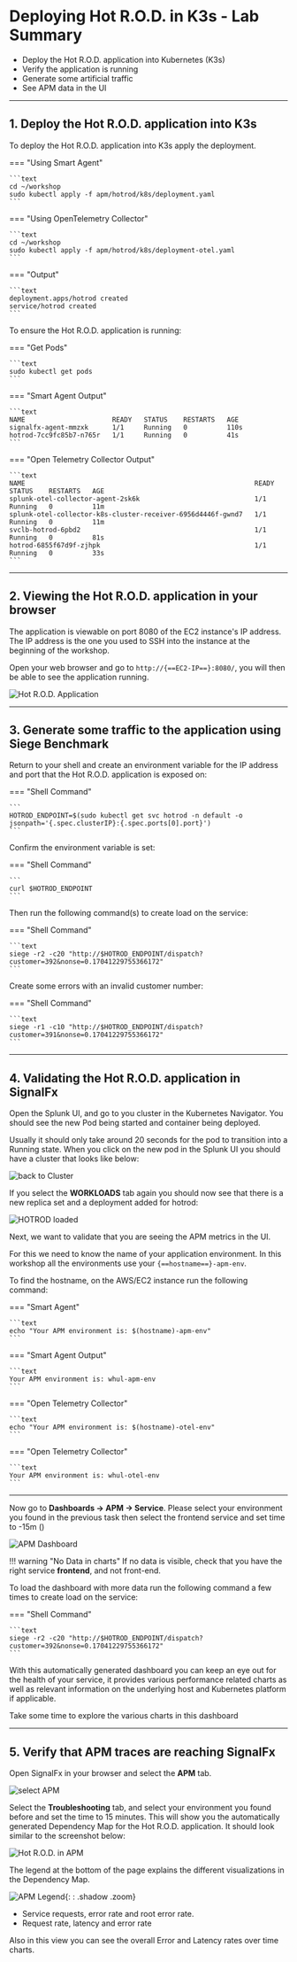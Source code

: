 # Deploying Hot R.O.D. in K3s - Lab Summary

* Deploy the Hot R.O.D. application into Kubernetes (K3s)
* Verify the application is running
* Generate some artificial traffic
* See APM data in the UI

---

## 1. Deploy the Hot R.O.D. application into K3s

To deploy the Hot R.O.D. application into K3s apply the deployment.
  
=== "Using Smart Agent"

    ```text
    cd ~/workshop
    sudo kubectl apply -f apm/hotrod/k8s/deployment.yaml 
    ```

=== "Using OpenTelemetry Collector"

    ```text
    cd ~/workshop
    sudo kubectl apply -f apm/hotrod/k8s/deployment-otel.yaml 
    ```

=== "Output"

    ```text
    deployment.apps/hotrod created
    service/hotrod created
    ```

To ensure the Hot R.O.D. application is running:

=== "Get Pods"

    ```text
    sudo kubectl get pods
    ```

=== "Smart Agent Output"

    ```text
    NAME                      READY   STATUS    RESTARTS   AGE
    signalfx-agent-mmzxk      1/1     Running   0          110s
    hotrod-7cc9fc85b7-n765r   1/1     Running   0          41s
    ```

=== "Open Telemetry Collector Output"

    ```text
    NAME                                                          READY   STATUS    RESTARTS   AGE
    splunk-otel-collector-agent-2sk6k                             1/1     Running   0          11m
    splunk-otel-collector-k8s-cluster-receiver-6956d4446f-gwnd7   1/1     Running   0          11m
    svclb-hotrod-6pbd2                                            1/1     Running   0          81s
    hotrod-6855f67d9f-zjhpk                                       1/1     Running   0          33s
    ```

---

## 2. Viewing the Hot R.O.D. application in your browser

The application is viewable on port 8080 of the EC2 instance's IP address. The IP address is the one you used to SSH into the instance at the beginning of the workshop.

Open your web browser and go to `http://{==EC2-IP==}:8080/`, you will then be able to see the application running.

![Hot R.O.D. Application](../images/apm/hotrod-app.png)

---

## 3. Generate some traffic to the application using Siege Benchmark

Return to your shell and create an environment variable for the IP address and port that the Hot R.O.D. application is exposed on:

=== "Shell Command"

    ```
    HOTROD_ENDPOINT=$(sudo kubectl get svc hotrod -n default -o jsonpath='{.spec.clusterIP}:{.spec.ports[0].port}')
    ```

Confirm the environment variable is set:

=== "Shell Command"

    ```
    curl $HOTROD_ENDPOINT
    ```

Then run the following command(s) to create load on the service:

=== "Shell Command"

    ```text
    siege -r2 -c20 "http://$HOTROD_ENDPOINT/dispatch?customer=392&nonse=0.17041229755366172"
    ```

Create some errors with an invalid customer number:

=== "Shell Command"

    ```text
    siege -r1 -c10 "http://$HOTROD_ENDPOINT/dispatch?customer=391&nonse=0.17041229755366172"
    ```

---

## 4. Validating the Hot R.O.D. application in SignalFx

Open the Splunk UI, and go to you cluster in the Kubernetes Navigator. You should see the new Pod being started and container being deployed.

Usually it should only take around 20 seconds for the pod to transition into a Running state. When you click on the new pod in the Splunk UI you should have a cluster that looks like below:

![back to Cluster](../images/apm/hotrod-k8-navigator.png)

If you select the **WORKLOADS** tab again you should now see that there is a new replica set and a deployment added for hotrod:

![HOTROD loaded](../images/apm/hotrod-workload.png)

Next, we want to validate that you are seeing the APM metrics in the UI.

For this we need to know the name of your application environment. In this workshop all the environments use your `{==hostname==}-apm-env`.

To find the hostname, on the AWS/EC2 instance run the following command:

=== "Smart Agent"

    ```text
    echo "Your APM environment is: $(hostname)-apm-env"
    ```

=== "Smart Agent Output"

    ```text
    Your APM environment is: whul-apm-env
    ```

=== "Open Telemetry Collector"

    ```text
    echo "Your APM environment is: $(hostname)-otel-env"
    ```

=== "Open Telemetry Collector"

    ```text
    Your APM environment is: whul-otel-env
    ```

---

Now go to **Dashboards → APM → Service**.  Please select your environment you found in the previous task then select the frontend service and set time to -15m ()

![APM Dashboard](../images/apm/hotrod-FE-Service-dashboard.png)

!!! warning  "No Data in charts"
    If no data is visible, check that you have the right service **frontend**, and not front-end.

To load the dashboard with more data run the following command a few times to create load on the service:

=== "Shell Command"

    ```text
    siege -r2 -c20 "http://$HOTROD_ENDPOINT/dispatch?customer=392&nonse=0.17041229755366172"
    ```

With this automatically generated dashboard you can keep an eye out for the health of your service, it provides various performance related charts as well as relevant information on the underlying host and Kubernetes platform if applicable.

Take some time to explore the various charts in this dashboard

---

## 5. Verify that APM traces are reaching SignalFx

Open SignalFx in your browser and select the **APM** tab.

![select APM](../images/apm/select-apm.png)

Select the **Troubleshooting** tab, and select your environment you found before and set the time to 15 minutes. This will show you the automatically generated Dependency Map for the Hot R.O.D. application.
It should look similar to the screenshot below:

![Hot R.O.D. in APM](../images/apm/hotrod-find-env.png)

The legend at the bottom of the page explains the different visualizations in the Dependency Map.

![APM Legend](../images/apm/apm-legend.png){: : .shadow .zoom}

* Service requests, error rate and root error rate.
* Request rate, latency and error rate

Also in this view you can see the overall Error and Latency rates over time charts.
